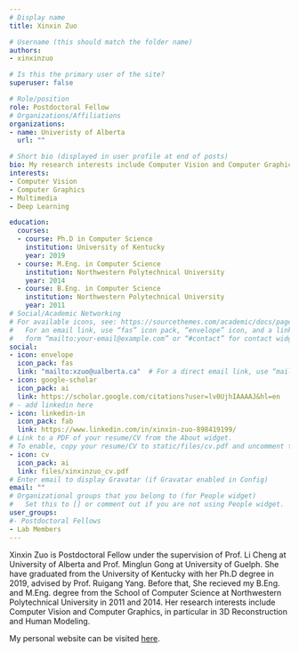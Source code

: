 ```yaml
---
# Display name
title: Xinxin Zuo

# Username (this should match the folder name)
authors:
- xinxinzuo

# Is this the primary user of the site?
superuser: false

# Role/position
role: Postdoctoral Fellow
# Organizations/Affiliations
organizations:
- name: Univeristy of Alberta
  url: ""

# Short bio (displayed in user profile at end of posts)
bio: My research interests include Computer Vision and Computer Graphics, in particular in 3D Reconstruction and Human Modeling.
interests:
- Computer Vision
- Computer Graphics
- Multimedia
- Deep Learning

education:
  courses:
  - course: Ph.D in Computer Science
    institution: University of Kentucky
    year: 2019
  - course: M.Eng. in Computer Science
    institution: Northwestern Polytechnical University
    year: 2014
  - course: B.Eng. in Computer Science
    institution: Northwestern Polytechnical University
    year: 2011
# Social/Academic Networking
# For available icons, see: https://sourcethemes.com/academic/docs/page-builder/#icons
#   For an email link, use “fas” icon pack, “envelope” icon, and a link in the
#   form “mailto:your-email@example.com” or “#contact” for contact widget.
social:
- icon: envelope
  icon_pack: fas
  link: "mailto:xzuo@ualberta.ca"  # For a direct email link, use “mailto:test@example.org”.
- icon: google-scholar
  icon_pack: ai
  link: https://scholar.google.com/citations?user=lv0UjhIAAAAJ&hl=en
# - add linkedin here
- icon: linkedin-in
  icon_pack: fab
  link: https://www.linkedin.com/in/xinxin-zuo-898419199/
# Link to a PDF of your resume/CV from the About widget.
# To enable, copy your resume/CV to static/files/cv.pdf and uncomment the lines below.
- icon: cv
  icon_pack: ai
  link: files/xinxinzuo_cv.pdf
# Enter email to display Gravatar (if Gravatar enabled in Config)
email: ""
# Organizational groups that you belong to (for People widget)
#   Set this to [] or comment out if you are not using People widget.
user_groups:
#- Postdoctoral Fellows
- Lab Members
---
```

Xinxin Zuo is Postdoctoral Fellow under the supervision of Prof. Li Cheng at University of Alberta and Prof. Minglun Gong at University of Guelph. She have graduated from the University of Kentucky with her Ph.D degree in 2019, advised by Prof. Ruigang Yang. Before that, She recieved my B.Eng. and M.Eng. degree from the School of Computer Science at Northwestern Polytechnical University in 2011 and 2014. Her research interests include Computer Vision and Computer Graphics, in particular in 3D Reconstruction and Human Modeling.

My personal website can be visited [here](https://sites.google.com/site/xinxinzuohome/).